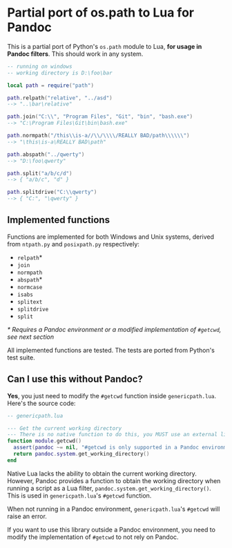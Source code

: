 # Partial port of os.path to Lua for Pandoc

This is a partial port of Python's `os.path` module to Lua, **for usage in Pandoc filters**. This should work in any system.

```lua
-- running on windows
-- working directory is D:\foo\bar

local path = require("path")

path.relpath("relative", "../asd")
--> "..\bar\relative"

path.join("C:\\", "Program Files", "Git", "bin", "bash.exe")
--> "C:\Program Files\Git\bin\bash.exe"

path.normpath("/this\\is-a//\\/\\\\/REALLY BAD/path\\\\\\")
--> "\this\is-a\REALLY BAD\path"

path.abspath("../qwerty")
--> "D:\foo\qwerty"

path.split("a/b/c/d")
--> { "a/b/c", "d" }

path.splitdrive("C:\\qwerty")
--> { "C:", "\qwerty" }
```

## Implemented functions

Functions are implemented for both Windows and Unix systems, derived from `ntpath.py` and `posixpath.py` respectively:

- `relpath`\*
- `join`
- `normpath`
- `abspath`\*
- `normcase`
- `isabs`
- `splitext`
- `splitdrive`
- `split`

_\* Requires a Pandoc environment or a modified implementation of `#getcwd`, see next section_

All implemented functions are tested. The tests are ported from Python's test suite.

## Can I use this without Pandoc?

**Yes**, you just need to modify the `#getcwd` function inside `genericpath.lua`. Here's the source code:

```lua
-- genericpath.lua

--- Get the current working directory
--- There is no native function to do this, you MUST use an external library for this
function module.getcwd()
  assert(pandoc ~= nil, "#getcwd is only supported in a Pandoc environment")
  return pandoc.system.get_working_directory()
end
```

Native Lua lacks the ability to obtain the current working directory. However, Pandoc provides a function to obtain the working directory when running a script as a Lua filter, `pandoc.system.get_working_directory()`. This is used in `genericpath.lua`'s `#getcwd` function.

When not running in a Pandoc environment, `genericpath.lua`'s `#getcwd` will raise an error.

If you want to use this library outside a Pandoc environment, you need to modify the implementation of `#getcwd` to not rely on Pandoc.
